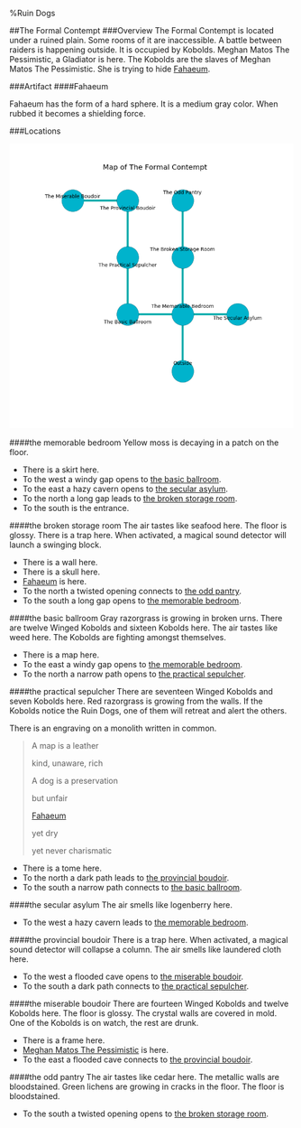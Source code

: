 %Ruin Dogs

##The Formal Contempt
###Overview
The Formal Contempt is located under a ruined plain. Some rooms of it are inaccessible. A battle between raiders is happening outside. It is occupied by Kobolds. <a name="Meghan-Matos-The-Pessimistic"></a>Meghan Matos The Pessimistic, a Gladiator is here. The Kobolds are the slaves of Meghan Matos The Pessimistic. She  is trying to hide [Fahaeum](#Fahaeum). 



###Artifact
####<a name="Fahaeum"></a>Fahaeum


Fahaeum has the form of a hard sphere. It is a medium gray color. When rubbed it becomes a shielding force. 





###Locations


![](../v2/images/The-Formal-Contempt.png)

####<a name="the-memorable-bedroom"></a>the memorable bedroom
Yellow moss is decaying in a patch on the floor. 



* There is a skirt here.
* To the west a windy gap opens to [the basic ballroom](#the-basic-ballroom).
* To the east a hazy cavern opens to [the secular asylum](#the-secular-asylum).
* To the north a long gap leads to [the broken storage room](#the-broken-storage-room).
* To the south is the entrance.


####<a name="the-broken-storage-room"></a>the broken storage room
The air tastes like seafood here. The floor is glossy. There is a trap here. When activated, a magical sound detector will launch a swinging block. 



* There is a wall here.
* There is a skull here.
* [Fahaeum](#Fahaeum) is here.
* To the north a twisted opening connects to [the odd pantry](#the-odd-pantry).
* To the south a long gap opens to [the memorable bedroom](#the-memorable-bedroom).


####<a name="the-basic-ballroom"></a>the basic ballroom
Gray razorgrass is growing in broken urns. There are twelve Winged Kobolds and sixteen Kobolds here. The air tastes like weed here. The Kobolds are fighting amongst themselves. 



* There is a map here.
* To the east a windy gap opens to [the memorable bedroom](#the-memorable-bedroom).
* To the north a narrow path opens to [the practical sepulcher](#the-practical-sepulcher).


####<a name="the-practical-sepulcher"></a>the practical sepulcher
There are seventeen Winged Kobolds and seven Kobolds here. Red razorgrass is growing from the walls. If the Kobolds notice the Ruin Dogs, one of them will retreat and alert the others. 

There is an engraving on a monolith written in common. 

> A map is a leather
>
> kind, unaware, rich
>
> A dog is a preservation
>
> but unfair
>
> [Fahaeum](#Fahaeum)
>
> yet dry
>
> yet never charismatic
>


* There is a tome here.
* To the north a dark path leads to [the provincial boudoir](#the-provincial-boudoir).
* To the south a narrow path connects to [the basic ballroom](#the-basic-ballroom).


####<a name="the-secular-asylum"></a>the secular asylum
The air smells like logenberry here. 



* To the west a hazy cavern leads to [the memorable bedroom](#the-memorable-bedroom).


####<a name="the-provincial-boudoir"></a>the provincial boudoir
There is a trap here. When activated, a magical sound detector will collapse a column. The air smells like laundered cloth here. 



* To the west a flooded cave opens to [the miserable boudoir](#the-miserable-boudoir).
* To the south a dark path connects to [the practical sepulcher](#the-practical-sepulcher).


####<a name="the-miserable-boudoir"></a>the miserable boudoir
There are fourteen Winged Kobolds and twelve Kobolds here. The floor is glossy. The crystal walls are covered in mold. One of the Kobolds is on watch, the rest are drunk. 



* There is a frame here.
* [Meghan Matos The Pessimistic](#Meghan-Matos-The-Pessimistic) is here.
* To the east a flooded cave connects to [the provincial boudoir](#the-provincial-boudoir).


####<a name="the-odd-pantry"></a>the odd pantry
The air tastes like cedar here. The metallic walls are bloodstained. Green lichens are growing in cracks in the floor. The floor is bloodstained. 



* To the south a twisted opening opens to [the broken storage room](#the-broken-storage-room).


